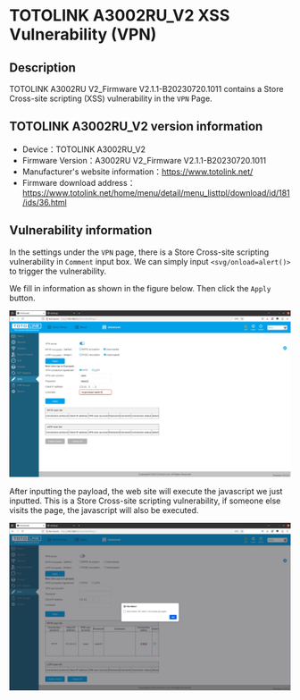 # TOTOLINK A3002RU_V2 XSS Vulnerability (VPN)
## Description

TOTOLINK A3002RU V2_Firmware V2.1.1-B20230720.1011 contains a Store Cross-site scripting (XSS) vulnerability in the `VPN` Page.

## TOTOLINK A3002RU_V2 version information

- Device：TOTOLINK A3002RU_V2
- Firmware Version：A3002RU V2_Firmware V2.1.1-B20230720.1011
- Manufacturer's website information：https://www.totolink.net/ 
- Firmware download address：https://www.totolink.net/home/menu/detail/menu_listtpl/download/id/181/ids/36.html

## Vulnerability information

In the settings under the `VPN` page, there is a Store Cross-site scripting vulnerability in `Comment` input box. We can simply input `<svg/onload=alert()>` to trigger the vulnerability.

We fill in information as shown in the figure below. Then click the `Apply` button.

![1.png](imgs/1.png)

After inputting the payload, the web site will execute the javascript we just inputted. This is a Store Cross-site scripting vulnerability, if someone else visits the page, the javascript will also be executed.

![2.png](imgs/2.png)

